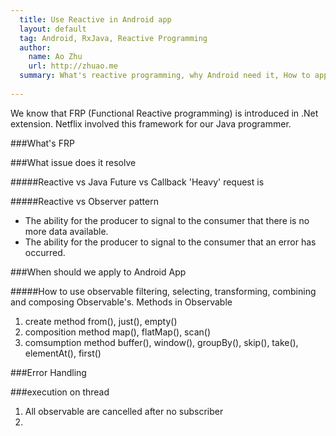 ```yaml
---
  title: Use Reactive in Android app
  layout: default
  tag: Android, RxJava, Reactive Programming
  author:
    name: Ao Zhu
    url: http://zhuao.me
  summary: What's reactive programming, why Android need it, How to apply it, 
    
---
```


We know that FRP (Functional Reactive programming) is introduced in .Net extension. Netflix involved this framework for our Java programmer.

###What's FRP

###What issue does it resolve

#####Reactive vs Java Future vs Callback
'Heavy' request is 

#####Reactive vs Observer pattern
* The ability for the producer to signal to the consumer that there is no more data available.
* The ability for the producer to signal to the consumer that an error has occurred.

###When should we apply to Android App



#####How to use observable
filtering, selecting, transforming, combining and composing Observable's.
Methods in Observable

 1. create method
 	from(), just(), empty()
 2. composition method
 	map(), flatMap(), scan()
 3. comsumption method
 	buffer(), window(), groupBy(), skip(), take(), elementAt(), first()
 	
###Error Handling

###execution on thread
1. All observable are cancelled after no subscriber
2. 



 